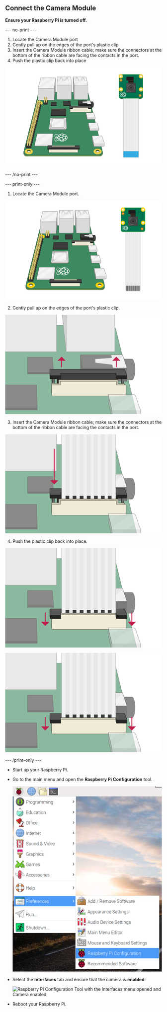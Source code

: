 ## Connect the Camera Module

**Ensure your Raspberry Pi is turned off.**

--- no-print ---

1. Locate the Camera Module port
2. Gently pull up on the edges of the port's plastic clip
3. Insert the Camera Module ribbon cable; make sure the connectors at the bottom of the ribbon cable are facing the contacts in the port.
4. Push the plastic clip back into place

![Animation showing a Raspberry Pi 4 with the camera clip closest to the USB port being opened, the camera ribbon cable being inserted, and the camera clip being closed again](images/connect-camera.gif)

--- /no-print ---

--- print-only ---

1. Locate the Camera Module port.

![Raspberry Pi 4 and camera module](images/connect-camera1.png)

2. Gently pull up on the edges of the port's plastic clip.

![camera module port lifted up](images/connect-camera2.png)

3. Insert the Camera Module ribbon cable; make sure the connectors at the bottom of the ribbon cable are facing the contacts in the port.

![camera module ribbon cable inserted into port](images/connect-camera3.png)

4. Push the plastic clip back into place.

![camera module port pushed down](images/connect-camera4.png)

![camera module port pushed down](images/connect-camera4.png)

--- /print-only ---

- Start up your Raspberry Pi.

- Go to the main menu and open the **Raspberry Pi Configuration** tool.

    ![Raspberry Pi Configuration Tool inside of the Preferences menu](images/pi-configuration-menu.png)

- Select the **Interfaces** tab and ensure that the camera is **enabled**:

    ![Raspberry Pi Configuration Tool with the Interfaces menu opened and Camera enabled](images/pi-configuration-interfaces-annotated.png)

- Reboot your Raspberry Pi.
